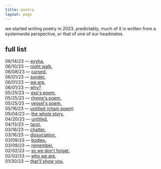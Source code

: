 ```yaml
---
title: poetry
layout: page
---
```


we started writing poetry in 2023. predictably, much of it is written from a systemwide perspective, or that of one of our headmates.

## full list

06/14/23 &mdash; [evyha.](evyha)\
06/10/23 &mdash; [night walk.](night_walk)\
06/08/23 &mdash; [cursed.](cursed)\
06/01/23 &mdash; [sonder.](sonder)\
06/01/23 &mdash; [we are.](we_are)\
06/01/23 &mdash; [why?](why)\
05/25/23 &mdash; [exo's poem.](exos_poem)\
05/25/23 &mdash; [rhyme's poem.](rhymes_poem)\
05/25/23 &mdash; [vessel's poem.](vessels_poem)\
05/16/23 &mdash; [untitled (chain poem)](untitled_chain_poem)\
05/04/23 &mdash; [the whole story.](the_whole_story)\
04/20/23 &mdash; [untitled.](untitled)\
04/13/23 &mdash; [tarot.](tarot)\
03/16/23 &mdash; [chatter.](chatter)\
03/16/23 &mdash; [dissociation.](dissociation)\
03/09/23 &mdash; [bodies.](bodies)\
03/09/23 &mdash; [remember.](remember)\
02/02/23 &mdash; [so we don't forget.](so_we_dont_forget)\
02/02/23 &mdash; [who we are.](who_we_are)\
01/30/23 &mdash; [that'll show you.](thatll_show_you)
